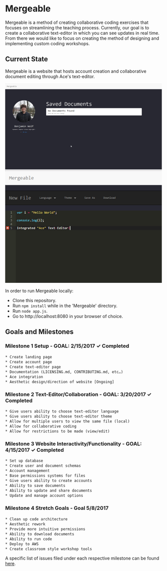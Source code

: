 # Mergeable

Mergeable is a method of creating collaborative coding exercises that focuses on streamlining the teaching process.
Currently, our goal is to create a collaborative text-editor in which you can see updates in real time.
From there we would like to focus on creating the method of designing and implementing custom coding workshops.

## Current State

Mergeable is a website that hosts account creation and collaborative document editing through Ace's text-editor.

![Mergeable Accounts](src/assets/images/account.png)
![Mergeable Example](src/assets/images/text-editor.png)

In order to run Mergeable locally:

  * Clone this repository.
  * Run ```npm install``` while in the 'Mergeable' directory.
  * Run ```node app.js```.
  * Go to http://localhost:8080 in your browser of choice.


## Goals and Milestones

### Milestone 1 Setup - GOAL: 2/15/2017 ✓ Completed

    * Create landing page
    * Create account page
    * Create text-editor page
    * Documentation (LICENSING.md, CONTRIBUTING.md, etc…)
    * Ace integration
    * Aesthetic design/direction of website [Ongoing]

### Milestone 2 Text-Editor/Collaboration - GOAL: 3/20/2017 ✓ Completed

    * Give users ability to choose text-editor language
    * Give users ability to choose text-editor theme
    * Allow for multiple users to view the same file (local)
    * Allow for collaborative coding
    * Allow for restrictions to be made (view/edit)

### Milestone 3 Website Interactivity/Functionality - GOAL: 4/15/2017 ✓ Completed

    * Set up database
    * Create user and document schemas
    * Account management
    * Base permissions systems for files
    * Give users ability to create accounts
    * Ability to save documents
    * Ability to update and share documents
    * Update and manage account options

### Milestone 4 Stretch Goals - Goal 5/8/2017

    * Clean up code architecture
    * Aesthetic rework
    * Provide more intuitive permissions
    * Ability to download documents
    * Ability to run code
    * Deploy to AWS
    * Create classroom style workshop tools

A specific list of issues filed under each respective milestone can be found [here](http://github.com/ben-wolf/mergeable/issues).
